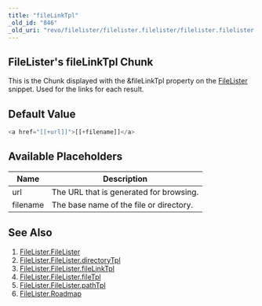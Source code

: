 ```yaml
---
title: "fileLinkTpl"
_old_id: "846"
_old_uri: "revo/filelister/filelister.filelister/filelister.filelister.filelinktpl"
---
```


## FileLister's fileLinkTpl Chunk

This is the Chunk displayed with the &fileLinkTpl property on the [FileLister](/extras/filelister/filelister.filelister "FileLister.FileLister") snippet. Used for the links for each result.

## Default Value

``` php 
<a href="[[+url]]">[[+filename]]</a>
```

## Available Placeholders

| Name     | Description                             |
| -------- | --------------------------------------- |
| url      | The URL that is generated for browsing. |
| filename | The base name of the file or directory. |

## See Also

1. [FileLister.FileLister](/extras/filelister/filelister.filelister)
  1. [FileLister.FileLister.directoryTpl](/extras/filelister/filelister.filelister/filelister.filelister.directorytpl)
  2. [FileLister.FileLister.fileLinkTpl](/extras/filelister/filelister.filelister/filelister.filelister.filelinktpl)
  3. [FileLister.FileLister.fileTpl](/extras/filelister/filelister.filelister/filelister.filelister.filetpl)
  4. [FileLister.FileLister.pathTpl](/extras/filelister/filelister.filelister/filelister.filelister.pathtpl)
2. [FileLister.Roadmap](/extras/filelister/filelister.roadmap)